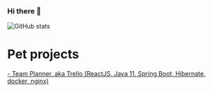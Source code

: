 ### Hi there 👋

![GitHub stats](https://github-readme-stats.vercel.app/api?username=saniaky)


# Pet projects
[- Team Planner, aka Trello (ReactJS, Java 11, Spring Boot, Hibernate, docker, nginx)](https://github.com/loyola-open-source-course)
